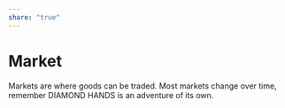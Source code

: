 ```yaml
---
share: "true"
---
```


# Market    
    
Markets are where goods can be traded. Most markets change over time, remember DIAMOND HANDS is an adventure of its own.    
    
